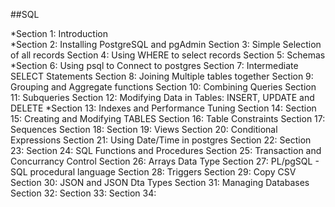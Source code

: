 

##SQL

*Section 1: Introduction    
*Section 2: Installing PostgreSQL and pgAdmin
Section 3: Simple Selection of all records
Section 4: Using WHERE to select records
Section 5: Schemas
*Section 6: Using psql to Connect to postgres
Section 7: Intermediate SELECT Statements
Section 8: Joining Multiple tables together
Section 9: Grouping and Aggregate functions
Section 10: Combining Queries
Section 11: Subqueries
Section 12: Modifying Data in Tables: INSERT, UPDATE and DELETE
*Section 13: Indexes and Performance Tuning
Section 14:
Section 15: Creating and Modifying TABLES
Section 16: Table Constraints
Section 17: Sequences
Section 18:
Section 19: Views
Section 20: Conditional Expressions
Section 21: Using Date/Time in postgres
Section 22:
Section 23:
Section 24: SQL Functions and Procedures
Section 25: Transaction and Concurrancy Control
Section 26: Arrays Data Type
Section 27: PL/pgSQL - SQL procedural language
Section 28: Triggers
Section 29: Copy CSV
Section 30: JSON and JSON Dta Types
Section 31: Managing Databases
Section 32: 
Section 33:
Section 34: 
